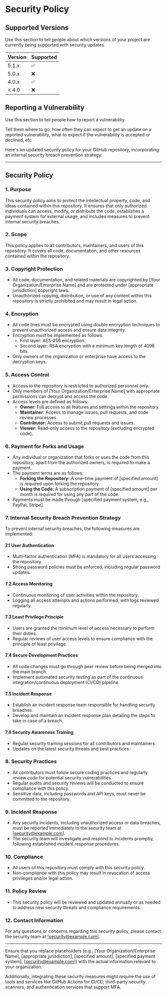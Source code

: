 # Security Policy

## Supported Versions

Use this section to tell people about which versions of your project are
currently being supported with security updates.

| Version | Supported          |
| ------- | ------------------ |
| 5.1.x   | :white_check_mark: |
| 5.0.x   | :x:                |
| 4.0.x   | :white_check_mark: |
| < 4.0   | :x:                |

## Reporting a Vulnerability

Use this section to tell people how to report a vulnerability.

Tell them where to go, how often they can expect to get an update on a
reported vulnerability, what to expect if the vulnerability is accepted or
declined, etc


Here's an updated security policy for your GitHub repository, incorporating an internal security breach prevention strategy:

---

## Security Policy

### 1. Purpose
This security policy aims to protect the intellectual property, code, and ideas contained within this repository. It ensures that only authorized individuals can access, modify, or distribute the code, establishes a payment system for external usage, and includes measures to prevent internal security breaches.

### 2. Scope
This policy applies to all contributors, maintainers, and users of this repository. It covers all code, documentation, and other resources contained within the repository.

### 3. Copyright Protection
- All code, documentation, and related materials are copyrighted by [Your Organization/Enterprise Name] and are protected under [appropriate jurisdiction] copyright laws.
- Unauthorized copying, distribution, or use of any content within this repository is strictly prohibited and may result in legal action.

### 4. Encryption
- All code lines must be encrypted using double encryption techniques to prevent unauthorized access and ensure data integrity.
- Encryption must be implemented as follows:
  - First layer: AES-256 encryption.
  - Second layer: RSA encryption with a minimum key length of 4096 bits.
- Only owners of the organization or enterprise have access to the decryption keys.

### 5. Access Control
- Access to the repository is restricted to authorized personnel only.
- Only members of [Your Organization/Enterprise Name] with appropriate permissions can decrypt and access the code.
- Access levels are defined as follows:
  - **Owner:** Full access to all features and settings within the repository.
  - **Maintainer:** Access to manage issues, pull requests, and code review processes.
  - **Contributor:** Access to submit pull requests and issues.
  - **Viewer:** Read-only access to the repository (excluding encrypted code).

### 6. Payment for Forks and Usage
- Any individual or organization that forks or uses the code from this repository, apart from the authorized owners, is required to make a payment.
- The payment terms are as follows:
  - **Forking the Repository:** A one-time payment of [specified amount] is required upon forking the repository.
  - **Using the Code:** A subscription payment of [specified amount] per month is required for using any part of the code.
- Payments must be made through [specified payment system, e.g., PayPal, Stripe].

### 7. Internal Security Breach Prevention Strategy
To prevent internal security breaches, the following measures are implemented:

#### 7.1 User Authentication
- Multi-factor authentication (MFA) is mandatory for all users accessing the repository.
- Strong password policies must be enforced, including regular password updates.

#### 7.2 Access Monitoring
- Continuous monitoring of user activities within the repository.
- Logging all access attempts and actions performed, with logs reviewed regularly.

#### 7.3 Least Privilege Principle
- Users are granted the minimum level of access necessary to perform their duties.
- Regular reviews of user access levels to ensure compliance with the principle of least privilege.

#### 7.4 Secure Development Practices
- All code changes must go through peer review before being merged into the main branch.
- Implement automated security testing as part of the continuous integration/continuous deployment (CI/CD) pipeline.

#### 7.5 Incident Response
- Establish an incident response team responsible for handling security breaches.
- Develop and maintain an incident response plan detailing the steps to take in case of a breach.

#### 7.6 Security Awareness Training
- Regular security training sessions for all contributors and maintainers.
- Updates on the latest security threats and best practices.

### 8. Security Practices
- All contributors must follow secure coding practices and regularly review code for potential security vulnerabilities.
- Regular audits and security reviews will be conducted to ensure compliance with this policy.
- Sensitive data, including passwords and API keys, must never be committed to the repository.

### 9. Incident Response
- Any security incidents, including unauthorized access or data breaches, must be reported immediately to the security team at [security@example.com].
- The security team will investigate and respond to incidents promptly, following established incident response procedures.

### 10. Compliance
- All users of this repository must comply with this security policy.
- Non-compliance with this policy may result in revocation of access privileges and/or legal action.

### 11. Policy Review
- This security policy will be reviewed and updated annually or as needed to address new security threats and compliance requirements.

### 12. Contact Information
For any questions or concerns regarding this security policy, please contact the security team at [security@example.com].

---

Ensure that you replace placeholders (e.g., [Your Organization/Enterprise Name], [appropriate jurisdiction], [specified amount], [specified payment system], [security@example.com]) with the actual information relevant to your organization. 

Additionally, integrating these security measures might require the use of tools and services like GitHub Actions for CI/CD, third-party security scanners, and authentication services that support MFA.

